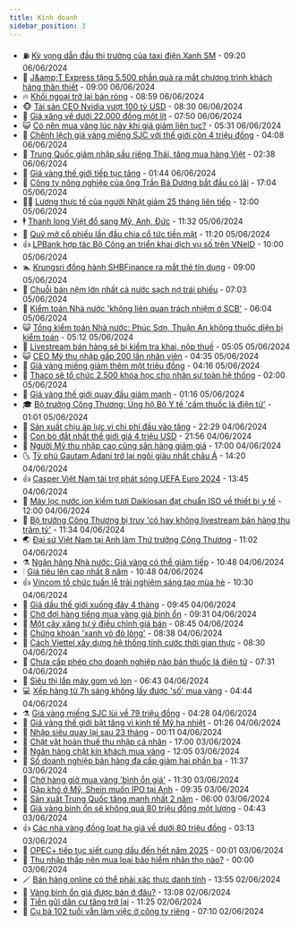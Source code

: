 ```yaml
---
title: Kinh doanh
sidebar_position: 3
---
```


<!-- vnexpress-kinh-doanh:START -->
- ⛽️ [Kỳ vọng dẫn đầu thị trường của taxi điện Xanh SM](https://vnexpress.net/ky-vong-dan-dau-thi-truong-cua-taxi-dien-xanh-sm-4755170.html) - 09:20 06/06/2024
- 🐲 [J&amp;amp;T Express tặng 5.500 phần quà ra mắt chương trình khách hàng thân thiết](https://vnexpress.net/j-t-express-tang-5-500-phan-qua-ra-mat-chuong-trinh-khach-hang-than-thiet-4754949.html) - 09:00 06/06/2024
- 🔥 [Khối ngoại trở lại bán ròng](https://vnexpress.net/chung-khoan-hom-nay-6-6-khoi-ngoai-tro-lai-ban-rong-4755157.html) - 08:59 06/06/2024
- 🐵 [Tài sản CEO Nvidia vượt 100 tỷ USD](https://vnexpress.net/tai-san-ceo-nvidia-vuot-100-ty-usd-4755105.html) - 08:30 06/06/2024
- 🦅 [Giá xăng về dưới 22.000 đồng một lít](https://vnexpress.net/gia-xang-moi-nhat-hom-nay-6-6-4755133.html) - 07:50 06/06/2024
- 😺 [Có nên mua vàng lúc này khi giá giảm liên tục?](https://vnexpress.net/co-nen-mua-vang-luc-nay-4754959.html) - 05:31 06/06/2024
- 🤩 [Chênh lệch giá vàng miếng SJC với thế giới còn 4 triệu đồng](https://vnexpress.net/gia-vang-moi-nhat-hom-nay-6-6-4755018.html) - 04:08 06/06/2024
- 🌮 [Trung Quốc giảm nhập sầu riêng Thái, tăng mua hàng Việt](https://vnexpress.net/trung-quoc-giam-nhap-sau-rieng-thai-tang-mua-hang-viet-4754894.html) - 02:38 06/06/2024
- 🧰 [Giá vàng thế giới tiếp tục tăng](https://vnexpress.net/gia-vang-the-gioi-tiep-tuc-tang-4754913.html) - 01:44 06/06/2024
- 🤔 [Công ty nông nghiệp của ông Trần Bá Dương bắt đầu có lãi](https://vnexpress.net/cong-ty-nong-nghiep-cua-ong-tran-ba-duong-bat-dau-co-lai-4754837.html) - 17:04 05/06/2024
- 🧑‍💻 [Lương thực tế của người Nhật giảm 25 tháng liên tiếp](https://vnexpress.net/luong-thuc-te-cua-nguoi-nhat-giam-25-thang-lien-tiep-4754723.html) - 12:00 05/06/2024
- 🕴 [Thanh long Việt đổ sang Mỹ, Anh, Đức](https://vnexpress.net/thanh-long-viet-do-sang-my-anh-duc-4754691.html) - 11:32 05/06/2024
- 🦩 [Quỹ mở cổ phiếu lần đầu chia cổ tức tiền mặt](https://vnexpress.net/quy-mo-co-phieu-lan-dau-chia-co-tuc-tien-mat-4754813.html) - 11:20 05/06/2024
- 👍 [LPBank hợp tác Bộ Công an triển khai dịch vụ số trên VNeID](https://vnexpress.net/lpbank-hop-tac-bo-cong-an-trien-khai-dich-vu-so-tren-vneid-4754551.html) - 10:00 05/06/2024
- 🏊 [Krungsri đồng hành SHBFinance ra mắt thẻ tín dụng](https://vnexpress.net/krungsri-dong-hanh-shbfinance-ra-mat-the-tin-dung-4754702.html) - 09:00 05/06/2024
- 🤡 [Chuỗi bán nệm lớn nhất cả nước sạch nợ trái phiếu](https://vnexpress.net/chuoi-ban-nem-lon-nhat-ca-nuoc-sach-no-trai-phieu-4754524.html) - 07:03 05/06/2024
- 👀 [Kiểm toán Nhà nước &#39;không liên quan trách nhiệm ở SCB&#39;](https://vnexpress.net/kiem-toan-nha-nuoc-khong-lien-quan-trach-nhiem-o-scb-4754593.html) - 06:04 05/06/2024
- 😺 [Tổng kiểm toán Nhà nước: Phúc Sơn, Thuận An không thuộc diện bị kiểm toán](https://vnexpress.net/chat-van-tong-kiem-toan-nha-nuoc-ngo-van-tuan-sang-5-6-4754417-tong-thuat.html) - 05:12 05/06/2024
- 🦣 [Livestream bán hàng sẽ bị kiểm tra khai, nộp thuế](https://vnexpress.net/livestream-ban-hang-se-bi-kiem-tra-khai-nop-thue-4754290.html) - 05:05 05/06/2024
- 😺 [CEO Mỹ thu nhập gấp 200 lần nhân viên](https://vnexpress.net/ceo-my-thu-nhap-gap-200-lan-nhan-vien-4754499.html) - 04:35 05/06/2024
- 💼 [Giá vàng miếng giảm thêm một triệu đồng](https://vnexpress.net/gia-vang-moi-nhat-hom-nay-5-6-4754554.html) - 04:16 05/06/2024
- 🤗 [Thaco sẽ tổ chức 2.500 khóa học cho nhân sự toàn hệ thống](https://vnexpress.net/thaco-se-to-chuc-2-500-khoa-hoc-cho-nhan-su-toan-he-thong-4753992.html) - 02:00 05/06/2024
- 👀 [Giá vàng thế giới quay đầu giảm mạnh](https://vnexpress.net/gia-vang-the-gioi-quay-dau-giam-manh-4754411.html) - 01:16 05/06/2024
- 🎓 [Bộ trưởng Công Thương: Ủng hộ Bộ Y tế &#39;cấm thuốc lá điện tử&#39;](https://vnexpress.net/chat-van-bo-truong-cong-thuong-sang-5-6-4754408-tong-thuat.html) - 01:01 05/06/2024
- 🗽 [Sản xuất chịu áp lực vì chi phí đầu vào tăng](https://vnexpress.net/san-xuat-chiu-ap-luc-vi-chi-phi-dau-vao-tang-4753847.html) - 22:29 04/06/2024
- 🚀 [Con bò đắt nhất thế giới giá 4 triệu USD](https://vnexpress.net/con-bo-dat-nhat-the-gioi-gia-4-trieu-usd-4754340.html) - 21:56 04/06/2024
- 🤗 [Người Mỹ thu nhập cao cũng săn hàng giảm giá](https://vnexpress.net/nguoi-my-thu-nhap-cao-cung-san-hang-giam-gia-4754069.html) - 17:00 04/06/2024
- 🌜 [Tỷ phú Gautam Adani trở lại ngôi giàu nhất châu Á](https://vnexpress.net/ty-phu-gautam-adani-tro-lai-ngoi-giau-nhat-chau-a-4754333.html) - 14:20 04/06/2024
- 👍 [Casper Việt Nam tài trợ phát sóng UEFA Euro 2024](https://vnexpress.net/casper-viet-nam-tai-tro-phat-song-uefa-euro-2024-4754336.html) - 13:45 04/06/2024
- 🤖 [Máy lọc nước ion kiềm tươi Daikiosan đạt chuẩn ISO về thiết bị y tế](https://vnexpress.net/may-loc-nuoc-ion-kiem-tuoi-daikiosan-dat-chuan-iso-ve-thiet-bi-y-te-4751767.html) - 12:00 04/06/2024
- 🫣 [Bộ trưởng Công Thương bị truy &#39;có hay không livestream bán hàng thu trăm tỷ&#39;](https://vnexpress.net/bo-truong-cong-thuong-bi-truy-co-hay-khong-livestream-ban-hang-thu-tram-ty-4754301.html) - 11:34 04/06/2024
- 🌏 [Đại sứ Việt Nam tại Anh làm Thứ trưởng Công Thương](https://vnexpress.net/dai-su-viet-nam-tai-anh-lam-thu-truong-cong-thuong-4754308.html) - 11:02 04/06/2024
- ⚗️ [Ngân hàng Nhà nước: Giá vàng có thể giảm tiếp](https://vnexpress.net/ngan-hang-nha-nuoc-gia-vang-co-the-giam-tiep-4754302.html) - 10:48 04/06/2024
- 🕯 [Giá tiêu lên cao nhất 8 năm](https://vnexpress.net/gia-tieu-len-cao-nhat-8-nam-4754066.html) - 10:48 04/06/2024
- 👍 [Vincom tổ chức tuần lễ trải nghiệm sáng tạo mùa hè](https://vnexpress.net/vincom-to-chuc-tuan-le-trai-nghiem-sang-tao-mua-he-4754283.html) - 10:30 04/06/2024
- 🤠 [Giá dầu thế giới xuống đáy 4 tháng](https://vnexpress.net/gia-dau-the-gioi-xuong-day-4-thang-4754220.html) - 09:45 04/06/2024
- 🌊 [Chờ đợi hàng tiếng mua vàng giá bình ổn](https://video.vnexpress.net/cho-doi-hang-tieng-mua-vang-gia-binh-on-4754268.html) - 09:31 04/06/2024
- 🌈 [Một cây xăng tự ý điều chỉnh giá bán](https://vnexpress.net/mot-cay-xang-tu-y-dieu-chinh-gia-ban-4754202.html) - 08:45 04/06/2024
- 🥳 [Chứng khoán &#39;xanh vỏ đỏ lòng&#39;](https://vnexpress.net/chung-khoan-hom-nay-4-6-xanh-vo-do-long-4754233.html) - 08:38 04/06/2024
- 🐻 [Cách Viettel xây dựng hệ thống tính cước thời gian thực](https://vnexpress.net/cach-viettel-xay-dung-he-thong-tinh-cuoc-thoi-gian-thuc-4754224.html) - 08:30 04/06/2024
- 💫 [Chưa cấp phép cho doanh nghiệp nào bán thuốc lá điện tử](https://vnexpress.net/bo-truong-cong-thuong-tra-loi-chat-van-chieu-4-6-4754153-tong-thuat.html) - 07:31 04/06/2024
- 🤩 [Siêu thị lắp máy gom vỏ lon](https://vnexpress.net/sieu-thi-lap-may-gom-vo-lon-4753852.html) - 06:43 04/06/2024
- 💻 [Xếp hàng từ 7h sáng không lấy được &#39;số&#39; mua vàng](https://vnexpress.net/xep-hang-tu-7h-sang-khong-lay-duoc-so-mua-vang-4754120.html) - 04:44 04/06/2024
- ⚗️ [Giá vàng miếng SJC lùi về 79 triệu đồng](https://vnexpress.net/vang-mieng-lui-ve-79-trieu-dong-4754096.html) - 04:28 04/06/2024
- 🌈 [Giá vàng thế giới bật tăng vì kinh tế Mỹ hạ nhiệt](https://vnexpress.net/gia-vang-the-gioi-bat-tang-vi-kinh-te-my-ha-nhiet-4753994.html) - 01:26 04/06/2024
- 🌝 [Nhập siêu quay lại sau 23 tháng](https://vnexpress.net/nhap-sieu-quay-lai-sau-23-thang-4753879.html) - 00:11 04/06/2024
- 🥸 [Chật vật hoàn thuế thu nhập cá nhân](https://vnexpress.net/chat-vat-hoan-thue-thu-nhap-ca-nhan-4753113.html) - 17:00 03/06/2024
- 🦆 [Ngân hàng chật kín khách mua vàng](https://vnexpress.net/ngan-hang-chat-kin-khach-mua-vang-4753850.html) - 12:05 03/06/2024
- 🌋 [Số doanh nghiệp bán hàng đa cấp giảm hai phần ba](https://vnexpress.net/so-doanh-nghiep-ban-hang-da-cap-giam-hai-phan-ba-4753866.html) - 11:37 03/06/2024
- 🦍 [Chờ hàng giờ mua vàng &#39;bình ổn giá&#39;](https://vnexpress.net/cho-hang-gio-mua-vang-binh-on-4753823.html) - 11:30 03/06/2024
- 🤔 [Gặp khó ở Mỹ, Shein muốn IPO tại Anh](https://vnexpress.net/gap-kho-o-my-shein-muon-ipo-tai-anh-4753754.html) - 09:35 03/06/2024
- 🧰 [Sản xuất Trung Quốc tăng mạnh nhất 2 năm](https://vnexpress.net/san-xuat-trung-quoc-tang-manh-nhat-2-nam-4753595.html) - 06:00 03/06/2024
- 🌝 [Giá vàng bình ổn sẽ không quá 80 triệu đồng một lượng](https://vnexpress.net/ngan-hang-nha-nuoc-ban-vang-binh-on-gan-79-trieu-mot-luong-4753675.html) - 04:43 03/06/2024
- 👍 [Các nhà vàng đồng loạt hạ giá về dưới 80 triệu đồng](https://vnexpress.net/gia-vang-mieng-sjc-tiep-tuc-di-xuong-4753598.html) - 03:13 03/06/2024
- 🗽 [OPEC+ tiếp tục siết cung dầu đến hết năm 2025](https://vnexpress.net/opec-tiep-tuc-siet-cung-dau-den-het-nam-2025-4753494.html) - 00:01 03/06/2024
- 🐎 [Thu nhập thấp nên mua loại bảo hiểm nhân thọ nào?](https://vnexpress.net/thu-nhap-thap-nen-mua-loai-bao-hiem-nhan-tho-nao-4753425.html) - 00:00 03/06/2024
- 🪄 [Bán hàng online có thể phải xác thực danh tính](https://vnexpress.net/ban-hang-online-co-the-phai-xac-thuc-danh-tinh-4753460.html) - 13:55 02/06/2024
- 🎊 [Vàng bình ổn giá được bán ở đâu?](https://vnexpress.net/vang-binh-on-gia-duoc-ban-o-dau-4753464.html) - 13:08 02/06/2024
- 🗽 [Tiền gửi dân cư tăng trở lại](https://vnexpress.net/tien-gui-dan-cu-tang-tro-lai-4753421.html) - 11:25 02/06/2024
- 🦩 [Cụ bà 102 tuổi vẫn làm việc ở công ty riêng](https://vnexpress.net/cu-ba-102-tuoi-van-lam-viec-o-cong-ty-rieng-4753330.html) - 07:10 02/06/2024<!-- vnexpress-kinh-doanh:END -->
